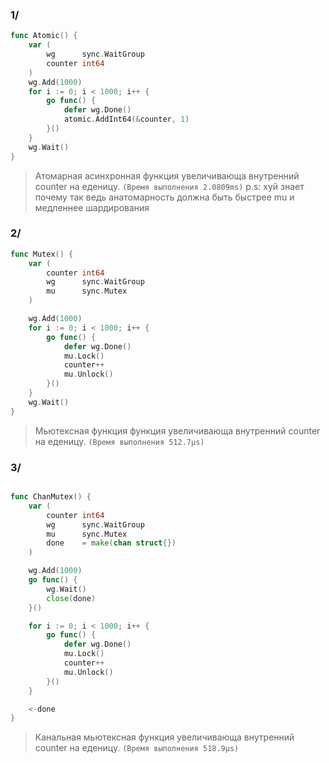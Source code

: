 ### 1/
```go
func Atomic() {
	var (
		wg      sync.WaitGroup
		counter int64
	)
	wg.Add(1000)
	for i := 0; i < 1000; i++ {
		go func() {
			defer wg.Done()
			atomic.AddInt64(&counter, 1)
		}()
	}
	wg.Wait()
}
```
> Атомарная асинхронная функция увеличивающа внутренний counter на еденицу. `(Время выполнения 2.0809ms)` p.s: хуй знает почему так ведь анатомарность должна быть быстрее mu и медленнее шардирования 


### 2/
```go
func Mutex() {
	var (
		counter int64
		wg      sync.WaitGroup
		mu      sync.Mutex
	)

	wg.Add(1000)
	for i := 0; i < 1000; i++ {
		go func() {
			defer wg.Done()
			mu.Lock()
			counter++
			mu.Unlock()
		}()
	}
	wg.Wait()
}
```
> Мьютексная функция  функция увеличивающа внутренний counter на еденицу. `(Время выполнения 512.7µs)`

### 3/
```go

func ChanMutex() {
	var (
		counter int64
		wg      sync.WaitGroup
		mu      sync.Mutex
		done    = make(chan struct{})
	)

	wg.Add(1000)
	go func() {
		wg.Wait()
		close(done)
	}()

	for i := 0; i < 1000; i++ {
		go func() {
			defer wg.Done()
			mu.Lock()
			counter++
			mu.Unlock()
		}()
	}

	<-done
}


```

> Канальная мьютексная функция  увеличивающа внутренний counter на еденицу. `(Время выполнения 518.9µs)`
